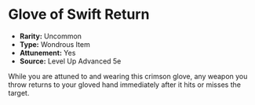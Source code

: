 # Glove of Swift Return

- **Rarity:** Uncommon
- **Type:** Wondrous Item
- **Attunement:** Yes
- **Source:** Level Up Advanced 5e

While you are attuned to and wearing this crimson glove, any weapon you throw returns to your gloved hand immediately after it hits or misses the target.
